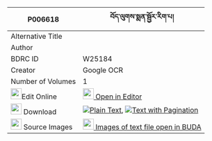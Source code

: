 |P006618|བོད་ལུགས་སྨན་སྦྱོར་རིག་པ། 
| --- | --- 
|Alternative Title |
|Author | 
|BDRC ID | W25184
|Creator | Google OCR
|Number of Volumes| 1
|<img width="25" src="https://img.icons8.com/color/25/000000/edit-property.png">Edit Online| [<img width="25" src="https://avatars.githubusercontent.com/u/45091458?s=200&v=4"> Open in Editor](http://editor.openpecha.org/P006618)
|<img width="25" src="https://img.icons8.com/fluent/48/000000/download-2.png"/>  Download | [![](https://img.icons8.com/color/20/000000/txt.png)Plain Text](https://github.com/Openpecha/P006618/releases/download/v1/boluk_menjor_rigpa_plain_P006618.zip), [![](https://img.icons8.com/color/20/000000/txt.png)Text with Pagination](https://github.com/Openpecha/P006618/releases/download/v1/boluk_menjor_rigpa_pages_P006618.zip)
|<img width="25" src="https://img.icons8.com/plasticine/100/000000/pictures-folder.png"/>  Source Images | [<img width="25" src="https://library.bdrc.io/icons/BUDA-small.svg"> Images of text file open in BUDA](https://library.bdrc.io/show/bdr:W25184)